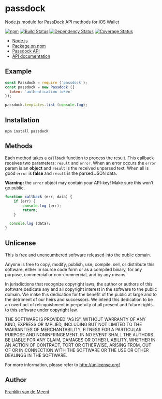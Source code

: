 passdock
========

Node.js module for [PassDock](http://passdock.com/) API methods for iOS Wallet

[![npm](https://img.shields.io/npm/v/passdock.svg?maxAge=300)](https://github.com/fvdm/nodejs-passdock/blob/master/CHANGELOG.md)
[![Build Status](https://travis-ci.org/fvdm/nodejs-passdock.svg?branch=master)](https://travis-ci.org/fvdm/nodejs-passdock)
[![Dependency Status](https://gemnasium.com/badges/github.com/fvdm/nodejs-passdock.svg)](https://gemnasium.com/github.com/fvdm/nodejs-passdock#runtime-dependencies)
[![Coverage Status](https://coveralls.io/repos/github/fvdm/nodejs-passdock/badge.svg?branch=master)](https://coveralls.io/github/fvdm/nodejs-passdock?branch=master)

* [Node.js](https://nodejs.org)
* [Package on npm](https://www.npmjs.com/package/passdock)
* [Passdock API](https://api.passdock.com)
* [API documentation](https://api.passdock.com/doc)


Example
-------

```js
const Passdock = require ('passdock');
const passdock = new Passdock ({
  token: 'authentication token'
});

passdock.templates.list (console.log);
```


Installation
------------

`npm install passdock`


Methods
-------

Each method takes a `callback` function to process the result.
This callback receives two parameters: `result` and `error`.
When an error occurs the `error` param is an **object** and `result` is the received unparsed text.
When all is good `error` is **false** and `result` is the parsed JSON data.

**Warning:** the `error` object may contain your API-key! Make sure this won't go public.

```js
function callback (err, data) {
	if (err) {
		console.log (err);
		return;
	}

  console.log (data);
}
```


Unlicense
---------

This is free and unencumbered software released into the public domain.

Anyone is free to copy, modify, publish, use, compile, sell, or
distribute this software, either in source code form or as a compiled
binary, for any purpose, commercial or non-commercial, and by any
means.

In jurisdictions that recognize copyright laws, the author or authors
of this software dedicate any and all copyright interest in the
software to the public domain. We make this dedication for the benefit
of the public at large and to the detriment of our heirs and
successors. We intend this dedication to be an overt act of
relinquishment in perpetuity of all present and future rights to this
software under copyright law.

THE SOFTWARE IS PROVIDED "AS IS", WITHOUT WARRANTY OF ANY KIND,
EXPRESS OR IMPLIED, INCLUDING BUT NOT LIMITED TO THE WARRANTIES OF
MERCHANTABILITY, FITNESS FOR A PARTICULAR PURPOSE AND NONINFRINGEMENT.
IN NO EVENT SHALL THE AUTHORS BE LIABLE FOR ANY CLAIM, DAMAGES OR
OTHER LIABILITY, WHETHER IN AN ACTION OF CONTRACT, TORT OR OTHERWISE,
ARISING FROM, OUT OF OR IN CONNECTION WITH THE SOFTWARE OR THE USE OR
OTHER DEALINGS IN THE SOFTWARE.

For more information, please refer to <http://unlicense.org/>


Author
------

[Franklin van de Meent](https://frankl.in)

